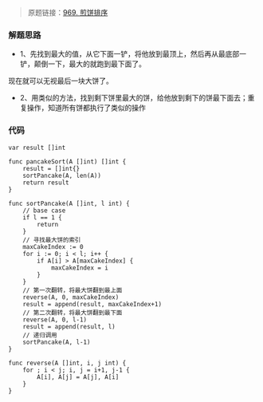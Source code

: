 > 原题链接：[969. 煎饼排序](https://leetcode-cn.com/problems/pancake-sorting/)

### 解题思路
* 1、先找到最大的值，从它下面一铲，将他放到最顶上，然后再从最底部一铲，颠倒一下，最大的就跑到最下面了。

现在就可以无视最后一块大饼了。

* 2、用类似的方法，找到剩下饼里最大的饼，给他放到剩下的饼最下面去；重复操作，知道所有饼都执行了类似的操作
### 代码
```golang
var result []int

func pancakeSort(A []int) []int {
	result = []int{}
	sortPancake(A, len(A))
	return result
}

func sortPancake(A []int, l int) {
	// base case
	if l == 1 {
		return
	}
	// 寻找最⼤饼的索引
	maxCakeIndex := 0
	for i := 0; i < l; i++ {
		if A[i] > A[maxCakeIndex] {
			maxCakeIndex = i
		}
	}
	// 第⼀次翻转，将最⼤饼翻到最上⾯
	reverse(A, 0, maxCakeIndex)
	result = append(result, maxCakeIndex+1)
	// 第⼆次翻转，将最⼤饼翻到最下⾯
	reverse(A, 0, l-1)
	result = append(result, l)
	// 递归调⽤
	sortPancake(A, l-1)
}

func reverse(A []int, i, j int) {
	for ; i < j; i, j = i+1, j-1 {
		A[i], A[j] = A[j], A[i]
	}
}
```